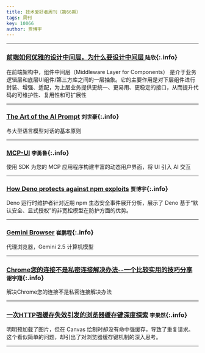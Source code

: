 ```yaml
---
title: 技术爱好者周刊（第66期）
tags: 周刊
key: 10066
author: 贾博宇
---
```

---

### [前端如何优雅的设计中间层，为什么要设计中间层 ](https://mp.weixin.qq.com/s/D9Z1RFojOk_RhLUsGnitRQ) `陆欣`{:.info}

在前端架构中，组件中间层（Middleware Layer for Components） 是介于业务逻辑层和底层UI组件/第三方库之间的一层抽象。它的主要作用是对下层组件进行封装、增强、适配，为上层业务提供更统一、更易用、更稳定的接口，从而提升代码的可维护性、复用性和可扩展性

---
### [The Art of the AI Prompt](https://www.art-of-the-ai-prompt.com/) `刘世豪`{:.info}

与大型语言模型对话的基本原则

---
### [MCP-UI](https://mcpui.dev/) `李勇鲁`{:.info}

使用 SDK 为您的 MCP 应用程序构建丰富的动态用户界面，将 UI 引入 AI 交互

---
### [How Deno protects against npm exploits](https://deno.com/blog/deno-protects-npm-exploits) `贾博宇`{:.info}

Deno 运行时维护者针对近期 npm 生态安全事件展开分析，展示了 Deno 基于“默认安全、显式授权”的非宽松模型在防护方面的优势。

---
### [Gemini Browser](https://gemini.browserbase.com/) `崔鹏程`{:.info}

代理浏览器，Gemini 2.5 计算机模型

---
### [Chrome您的连接不是私密连接解决办法--一个比较实用的技巧分享](https://blog.csdn.net/zhuxuemin1991/article/details/106251232) `谢宇翔`{:.info}

解决Chrome您的连接不是私密连接解决办法

---
### [一次HTTP强缓存失效引发的浏览器缓存键深度探索](https://juejin.cn/post/7552353037815611438) `李果然`{:.info}

明明预加载了图片，但在 Canvas 绘制时却没有命中强缓存，导致了重复请求。这个看似简单的问题，却引出了对浏览器缓存键机制的深入思考。

---
